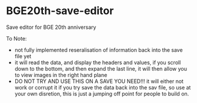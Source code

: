 # BGE20th-save-editor
Save editor for BGE 20th anniversary

To Note: 
- not fully implemented reseralisation of information back into the save file yet 
- it will read the data, and display the headers and values, if you scroll down to the bottom, and then expand the last line, it will then allow you to view images in the right hand plane 
- DO NOT TRY AND USE THIS ON A SAVE YOU NEED!!! it will either not work or corrupt it if you try save the data back into the sav file, so use at your own disretion, this is just a jumping off point for people to build on. 
